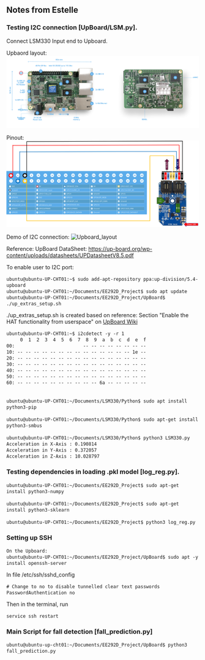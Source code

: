 ## Notes from Estelle

### Testing I2C connection [UpBoard/LSM.py].
Connect LSM330 Input end to Upboard.

Upbaord layout:
![Upboard_layout](Image/Upboard_layout.png)

Pinout:
![I2C_Connection](Image/I2C_Connection.png)

Demo of I2C connection:
![Upboard_layout](Image/Upboard_I2C_demo.png)


Reference: UpBoard DataSheet: https://up-board.org/wp-content/uploads/datasheets/UPDatasheetV8.5.pdf


To enable user to I2C port:
```
ubuntu@ubuntu-UP-CHT01:~$ sudo add-apt-repository ppa:up-division/5.4-upboard
ubuntu@ubuntu-UP-CHT01:~/Documents/EE292D_Project$ sudo apt update
ubuntu@ubuntu-UP-CHT01:~/Documents/EE292D_Project/UpBoard$ ./up_extras_setup.sh
```
./up_extras_setup.sh is created based on reference: Section "Enable the HAT functionality from userspace" on [UpBoard Wiki](https://github.com/up-board/up-community/wiki/Ubuntu_18.04)

```
ubuntu@ubuntu-UP-CHT01:~$ i2cdetect -y -r 1
     0  1  2  3  4  5  6  7  8  9  a  b  c  d  e  f
00:                         -- -- -- -- -- -- -- --
10: -- -- -- -- -- -- -- -- -- -- -- -- -- -- 1e --
20: -- -- -- -- -- -- -- -- -- -- -- -- -- -- -- --
30: -- -- -- -- -- -- -- -- -- -- -- -- -- -- -- --
40: -- -- -- -- -- -- -- -- -- -- -- -- -- -- -- --
50: -- -- -- -- -- -- -- -- -- -- -- -- -- -- -- --
60: -- -- -- -- -- -- -- -- -- -- 6a -- -- -- -- --


ubuntu@ubuntu-UP-CHT01:~/Documents/LSM330/Python$ sudo apt install python3-pip

ubuntu@ubuntu-UP-CHT01:~/Documents/LSM330/Python$ sudo apt-get install python3-smbus

ubuntu@ubuntu-UP-CHT01:~/Documents/LSM330/Python$ python3 LSM330.py
Acceleration in X-Axis : 0.190814
Acceleration in Y-Axis : 0.372057
Acceleration in Z-Axis : 10.028797

```


### Testing dependencies in loading .pkl model [log_reg.py].
```
ubuntu@ubuntu-UP-CHT01:~/Documents/EE292D_Project$ sudo apt-get install python3-numpy

ubuntu@ubuntu-UP-CHT01:~/Documents/EE292D_Project$ sudo apt-get install python3-sklearn

ubuntu@ubuntu-UP-CHT01:~/Documents/EE292D_Project$ python3 log_reg.py
```



### Setting up SSH

```
On the Upboard:
ubuntu@ubuntu-UP-CHT01:~/Documents/EE292D_Project/UpBoard$ sudo apt -y install openssh-server
```

In file /etc/ssh/sshd_config
```
# Change to no to disable tunnelled clear text passwords
PasswordAuthentication no
```

Then in the terminal, run
```
service ssh restart
```

### Main Script for fall detection [fall_prediction.py]
```
ubuntu@ubuntu-up-cht01:~/Documents/EE292D_Project/UpBoard$ python3 fall_prediction.py
```
